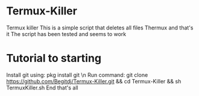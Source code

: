 # Termux-Killer
Termux killer This is a simple script that deletes all files Thermux and that's it
The script has been tested and seems to work 
# Tutorial to starting
Install git using:
pkg install git
\n Run command:
git clone https://github.com/Begitdj/Termux-Killer.git && cd Termux-Killer && sh TermuxKiller.sh
End that's all 
